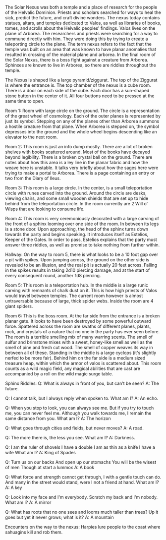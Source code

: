 The Solar Nexus was both a temple and a place of research for the people of the Helvalic Dominion. Priests and scholars searched for ways to heal the sick, predict the future, and craft divine wonders. The nexus today contains statues, altars, and temples dedicated to Valos, as well as libraries of books, tomes, and scrolls about the Helvalic peoples' findings. Valos lives on the plane of Arborea. The researchers and priests were searching for a way to commune directly with him. They were doing this by trying to create a teleporting circle to the plane. The term nexus refers to the fact that the temple was built on an area that was known to have planar anomalies that resulted in crossing of the material plane and arborea. In the final room of the Solar Nexus, there is a boss fight against a creature from Arborea. Sphinxes are known to live in Arborea, so there are riddles throughout the temple.

The Nexus is shaped like a large pyramid/ziggurat. The top of the Ziggurat is where the entrance is. The top chamber of the nexus is a cube room. There is a door on each side of the cube. Each door has a sun-shaped stone button in the center of it. All four buttons need to be pressed at the same time to open.

Room 1:
Room with large circle on the ground. The circle is a representation of the great wheel of cosmology. Each of the outer planes is represented by just its symbol. Stepping on any of the planes other than Arborea summons a hostile creature from that plane. When Arborea is stepped on, the symbol depresses into the ground and the whole wheel begins descending like an elevator to the next room.

Room 2:
This room is just an info dump mostly. There are a lot of broken shelves with books scattered around. Most of the books have decayed beyond legibility. There is a broken crystal ball on the ground. There are notes about how this area is a ley line in the planar fabric and how the weave here is unstable. It talks very briefly about how the sages here were trying to make a portal to Arborea. There is a page containing an entry or two from the Diary of Ileus.

Room 3:
This room is a large circle. In the center, is a small teleportation circle with runes carved into the ground. Around the circle are desks, viewing chairs, and some small wooden shields that are set up to hide behind from the teleportation circle. In the room currently are 2 Will o' Wisps that are looking to consume life.

Room 4:
This room is very ceremoniously decorated with a large carving of the front of a sphinx looming over one side of the room. In between its legs is a stone door. Upon approaching, the head of the sphinx turns down towards the party and begins speaking. It introduces itself as Estelios, Keeper of the Gates. In order to pass, Estelios explains that the party must answer three riddles, as well as promise to take nothing from further within.

Hallway:
On the way to room 5, there is what looks to be a 10 foot gap over a pit with spikes. Upon jumping across, the ground on the other side is revealed to be an illusion, and the real pit is actually 20 feet across. Falling in the spikes results in taking 2d10 piercing damage, and at the start of every consequent round, another 1d8 piercing.

Room 5:
This room is a teleportation hub. In the middle is a large runic carving with remnants of chalk dust on it. This is how high priests of Valos would travel between temples. The current room however is almost untraversable because of large, thick spider webs. Inside the room are 4 giant spiders.

Room 6:
This is the boss room. At the far side from the entrance is a broken planar gate. It looks to have been destroyed by some powerful outward force. Spattered across the room are swaths of different planes, plants, rock, and crystals of a nature that no one in the party has ever seen before. The room is a terrible smelling mix of many warring scents. The smell of sulfur and brimstone mixes with a sweet, honey-like smell as well as the smell of pine and fresh cut wood. The smell of copper weaves its way in between all of these. Standing in the middle is a large cyclops (it's slightly nerfed to be more fair). Behind him on the far side is a medium sized treasure heap, within which the armor of valos is scattered about. This room counts as a wild magic field, any magical abilities that are cast are accompanied by a roll on the wild magic surge table.

Sphinx Riddles:
Q: What is always in front of you, but can’t be seen?
A: The future.

Q: I cannot talk, but I always reply when spoken to. What am I?
A: An echo.

Q: When you stop to look, you can always see me. But if you try to touch me, you can never feel me. Although you walk towards me, I remain the same distance from you. What am I?
A: The horizon

Q: What goes through cities and fields, but never moves?
A: A road.

Q: The more there is, the less you see. What am I?
A: Darkness.

Q: I am the ruler of shovels
I have a double
I am as thin as a knife
I have a wife
What am I?
A: King of Spades

Q: Turn us on our backs
And open up our stomachs
You will be the wisest of men
Though at start a lummox
A: A book

Q: What force and strength cannot get through, I with a gentle touch can do.
And many in the street would stand, were I not a friend at hand.
What am I?
A: A key

Q: Look into my face and I'm everybody.
Scratch my back and I'm nobody.
What am I?
A: A mirror

Q: What has roots that no one sees and looms much taller than trees? Up it goes but yet it never grows; what is it?
A: A mountain

Encounters on the way to the nexus:
Harpies lure people to the coast where sahuagins kill and rob them.